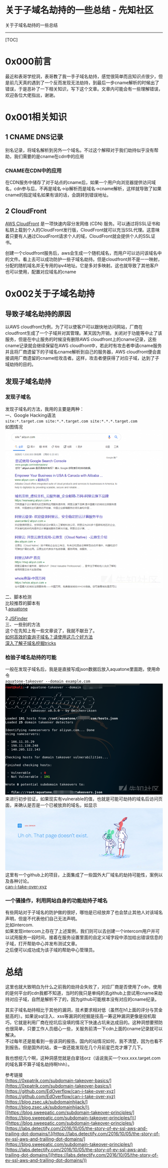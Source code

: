 

# 关于子域名劫持的一些总结 - 先知社区

关于子域名劫持的一些总结

- - -

\[TOC\]

# 0x000前言

最近和表哥学挖洞，表哥教了我一手子域名劫持，感觉很简单而且知识点很少，但是前几天真的遇到了一个反而发现无法劫持，到最后一步cname解析的时候出了错误，于是恶补了一下相关知识，写下这个文章。文章内可能会有一些理解错误，欢迎各位大佬指出，谢谢。

# 0x001相关知识

## 1 CNAME DNS记录

别名记录，将域名解析到另外一个域名。不过这个解释对于我们劫持似乎没有帮助，我们需要的是cname在cdn中的应用

### CNAME在CDN中的应用

在CDN服务中储存了对于站点的cname后，如果一个用户向浏览器提供访问域名，cdn参与后，不再是域名->ip解析而是域名->cname解析，这样就导致了如果cname的指定域名如果有误的话，会跳转到错误地址。

## 2 CloudFront

[AWS CloudFront](https://aws.amazon.com/cloudfront/ "AWS CloudFront") 是一项快速内容分发网络 (CDN) 服务。可以通过将SSL证书和私钥上载到个人的CloudFront发行版，CloudFront就可以充当SSL代理。这意味着只要有人通过CloudFront请求个人的域，CloudFront就会提供个人的SSL证书。

创建一个cloudfront服务后，aws会生成一个随机域名，而用户可以访问该域名中的文件。看上去可以成功防护一些子域名劫持。但是cloudfront并不是一一映射，分配的随机域名并无专用的ipv4地址。它是多对多映射。这也就导致了其他客户也可以使用，配置对应域名的cname

# 0x002关于子域名劫持

## 导致子域名劫持的原因

以AWS cloudfront为例，为了可以使客户可以跟快地访问网站，厂商在cloudfront生成了一个子域并对其管理。某天因为开销，关闭对于功能等中止了该服务，但是在中止服务的时候没有删除AWS cloudfront上的cname记录，这些cname记录就会继续保留在AWS cloudfront中，若此时有攻击者申请cname服务并且将厂商遗留下的子域名cname解析到自己的服务器，AWS cloudfront便会直接调用厂商遗留的cname给攻击者。这样，攻击者便获得了对应子域，达到了子域劫持的目的。

## 发现子域名劫持

### 发现子域名

发现子域名的方法，我用的主要是两种：  
一、Google Hacking语法  
`site:*.target.com site:*.*.target.com site:*.*.*.target.com`  
如图情况[](https://imgchr.com/i/KTDIC6)[![](assets/1698897328-7a2e46abdab3d901c06c21acedf3a4dc.png)](https://xzfile.aliyuncs.com/media/upload/picture/20191101080242-ecdb3242-fc3a-1.png)

二、脚本检测  
比较推荐的脚本有  
1.[aquatone](https://github.com/michenriksen/aquatone "aquatone")

2.[JSFinder](https://github.com/Threezh1/JSFinder "JSFinder")  
三、一些别的方法  
这个在先知上有一些文章说了，我就不献丑了。  
[如何高效的查询子域名？请使用这几个好方法](https://xz.aliyun.com/t/1168 "如何高效的查询子域名？请使用这几个好方法")  
[深入了解子域名挖掘tricks](https://xz.aliyun.com/t/6617 "深入了解子域名挖掘tricks")

### 检验子域名劫持的可能

一般在发现子域名后，我是是直接写成json数据后放入aquatone里面跑，使用命令  
`aquatone-takeover --domain example.com`  
[](https://imgchr.com/i/KT2OQx)[![](assets/1698897328-c181a45425840a79b672c2a45fe99f2b.png)](https://xzfile.aliyuncs.com/media/upload/picture/20191101080244-ee59480c-fc3a-1.png)  
来进行初步验证，如果现实有vulnerable的值，也就是可能可劫持的域名后访问页面，来确认是否是一个已被放弃的域名，如显示  
[](https://imgchr.com/i/Kojw0H)[![](assets/1698897328-2769f0f3f269f487df370966f16996f6.png)](https://xzfile.aliyuncs.com/media/upload/picture/20191101080247-f0334dd0-fc3a-1.png)  
这里有一个github上的项目，上面集成了一些国外大厂域名的劫持可能性，案例以及各种讨论。  
[can-i-take-over-xyz](https://github.com/EdOverflow/can-i-take-over-xyz "can-i-take-over-xyz")

### 一个骚操作，利用网站自身的功能劫持子域名

有些网站对于子域名的防护做的很好，哪怕是已经放弃了也会禁止其他人对该域名声明，但是不代表他们自己无法声明。  
比如intercom.  
如果发现intercom上存在了上述案例，我们则可以去创建一个intercom用户并可以试用服务一段时间，接着在服务设置里面的自定义域字段中添加给出错误信息的子域，打开帮助中心并发布测试文章。  
之后便可以成功成为该子域的帮助中心管理员。

# 总结

这里也就大致明白为什么之前我的劫持会失败了，对应厂商是否使用了cdn，使用的是何平台的cdn我都不知道，当时的我只是单纯的去github上尝试用cname来劫持对应子域，自然是解析不了的，因为github可能根本没有对应的cname纪录。

其实子域名劫持相比于其他的漏洞，技术要求相对低（虽然在h1上面的评分与赏金挺高的）。如果说sql注入、xss等漏洞的挖掘是技高一筹这种漏洞更像是投机取巧，它就是利用厂商在挖坑后没填的情况下快速占坑来达成目的。这种洞想要预防也很简单，只要工作人员细心一些，关服务前清一下cdn上面的cname记录就可以解决。  
不过每年还是能看到一些该洞的报告。国内的站情况如何，我不清楚，因为也看不到报告。但是国外的站，查一查还能发现在几个月前星巴克才爆了几下。

我也想挖几个啊，这种洞感觉就是白拿钱orz（话说我买一个xxx.xxx.target.com的域名算不算子域名劫持啊hhh）。

参考链接  
[https://0xpatrik.com/subdomain-takeover-basics/](https://0xpatrik.com/subdomain-takeover-basics/)  
[https://github.com/EdOverflow/can-i-take-over-xyz](https://github.com/EdOverflow/can-i-take-over-xyz)  
[https://blog.zsec.uk/subdomainhijack/](https://blog.zsec.uk/subdomainhijack/)\[[https://blog.sweepatic.com/subdomain-takeover-principles/](https://blog.sweepatic.com/subdomain-takeover-principles/)\]  
([https://blog.sweepatic.com/subdomain-takeover-principles/)\[https://labs.detectify.com/2016/10/05/the-story-of-ev-ssl-aws-and-trailing-dot-domains/\](https://labs.detectify.com/2016/10/05/the-story-of-ev-ssl-aws-and-trailing-dot-domains/](https://blog.sweepatic.com/subdomain-takeover-principles/)[https://labs.detectify.com/2016/10/05/the-story-of-ev-ssl-aws-and-trailing-dot-domains/](https://labs.detectify.com/2016/10/05/the-story-of-ev-ssl-aws-and-trailing-dot-domains/))

